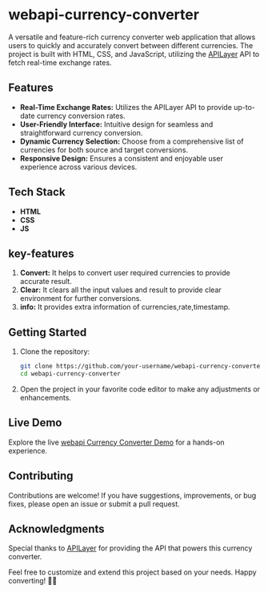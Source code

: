 # webapi-currency-converter

A versatile and feature-rich currency converter web application that allows users to quickly and accurately convert between different currencies. The project is built with HTML, CSS, and JavaScript, utilizing the [APILayer](https://apilayer.com/) API to fetch real-time exchange rates.

## Features

- **Real-Time Exchange Rates:** Utilizes the APILayer API to provide up-to-date currency conversion rates.
- **User-Friendly Interface:** Intuitive design for seamless and straightforward currency conversion.
- **Dynamic Currency Selection:** Choose from a comprehensive list of currencies for both source and target conversions.
- **Responsive Design:** Ensures a consistent and enjoyable user experience across various devices.

## Tech Stack

- **HTML**
- **CSS**
- **JS**

## key-features

1. **Convert:** It helps to convert user required currencies to provide accurate result.
2. **Clear:** It clears all the input values and result to provide clear environment for further conversions.
3. **info:** It provides extra information of currencies,rate,timestamp.

## Getting Started

1. Clone the repository:

   ```bash
   git clone https://github.com/your-username/webapi-currency-converter.git
   cd webapi-currency-converter
   ```

2. Open the project in your favorite code editor to make any adjustments or enhancements.

## Live Demo

Explore the live [webapi Currency Converter Demo](https://webapi-currency-converter.netlify.app/) for a hands-on experience.

## Contributing

Contributions are welcome! If you have suggestions, improvements, or bug fixes, please open an issue or submit a pull request.

## Acknowledgments

Special thanks to [APILayer](https://apilayer.com/) for providing the API that powers this currency converter.

Feel free to customize and extend this project based on your needs. Happy converting! 💱🌐
